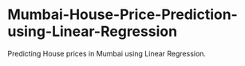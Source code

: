 # Mumbai-House-Price-Prediction-using-Linear-Regression
Predicting House prices in Mumbai using Linear Regression.
